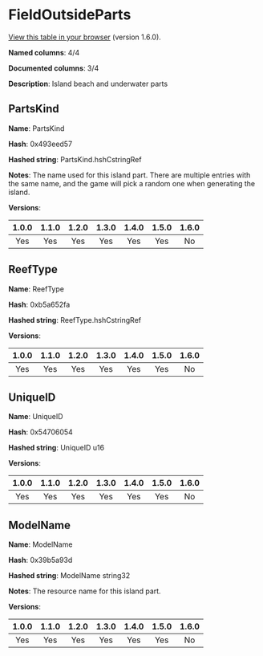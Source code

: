 # FieldOutsideParts
[View this table in your browser](FieldOutsideParts-value.md) (version 1.6.0).

**Named columns**: 4/4

**Documented columns**: 3/4

**Description**: Island beach and underwater parts
## PartsKind

**Name**: PartsKind

**Hash**: 0x493eed57

**Hashed string**: PartsKind.hshCstringRef

**Notes**: The name used for this island part. There are multiple entries with the same name, and the game will pick a random one when generating the island.

**Versions**: 

 | 1.0.0 | 1.1.0 | 1.2.0 | 1.3.0 | 1.4.0 | 1.5.0 | 1.6.0
|:--:|:--:|:--:|:--:|:--:|:--:|:--:|
| Yes | Yes | Yes | Yes | Yes | Yes | No| 


## ReefType

**Name**: ReefType

**Hash**: 0xb5a652fa

**Hashed string**: ReefType.hshCstringRef

**Versions**: 

 | 1.0.0 | 1.1.0 | 1.2.0 | 1.3.0 | 1.4.0 | 1.5.0 | 1.6.0
|:--:|:--:|:--:|:--:|:--:|:--:|:--:|
| Yes | Yes | Yes | Yes | Yes | Yes | No| 


## UniqueID

**Name**: UniqueID

**Hash**: 0x54706054

**Hashed string**: UniqueID u16

**Versions**: 

 | 1.0.0 | 1.1.0 | 1.2.0 | 1.3.0 | 1.4.0 | 1.5.0 | 1.6.0
|:--:|:--:|:--:|:--:|:--:|:--:|:--:|
| Yes | Yes | Yes | Yes | Yes | Yes | No| 


## ModelName

**Name**: ModelName

**Hash**: 0x39b5a93d

**Hashed string**: ModelName string32

**Notes**: The resource name for this island part.

**Versions**: 

 | 1.0.0 | 1.1.0 | 1.2.0 | 1.3.0 | 1.4.0 | 1.5.0 | 1.6.0
|:--:|:--:|:--:|:--:|:--:|:--:|:--:|
| Yes | Yes | Yes | Yes | Yes | Yes | No| 


